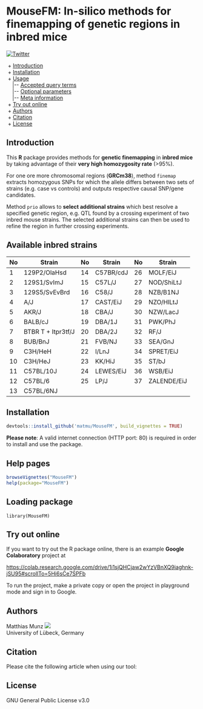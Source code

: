 # MouseFM: In-silico methods for finemapping of genetic regions in inbred mice
[![Twitter](https://img.shields.io/twitter/url/http/shields.io.svg?style=social)](https://twitter.com/intent/tweet?hashtags=asd&url=https://www.biorxiv.org/content/...)

&nbsp;+ [Introduction](#Introduction)\
&nbsp;+ [Installation](#Installation)\
&nbsp;+ [Usage](#Usage)\
&nbsp;&nbsp;&nbsp;&nbsp;|-- [Accepted query terms](#Accepted-query-terms)\
&nbsp;&nbsp;&nbsp;&nbsp;|-- [Optional parameters](#Optional-parameters)\
&nbsp;&nbsp;&nbsp;&nbsp;|-- [Meta information](#Meta-information)\
&nbsp;+ [Try out online](#Try-out-online)\
&nbsp;+ [Authors](#Authors)\
&nbsp;+ [Citation](#Citation)\
&nbsp;+ [License](#License)


## Introduction
This **R** package provides methods for **genetic finemapping** in **inbred mice** by taking advantage of their **very high homozygosity rate** (>95%). 

For one ore more chromosomal regions (**GRCm38**), method `finemap` extracts homozygous SNPs for which the allele differs between two sets of strains (e.g. case vs controls) and outputs respective causal SNP/gene candidates.

Method `prio` allows to **select additional strains** which best resolve a specified genetic region, e.g. QTL found by a crossing experiment of two inbred mouse strains. The selected additional strains can then be used to refine the region in further crossing experiments.


## Available inbred strains
| No | Strain             | No | Strain    | No | Strain      |
|----|--------------------|----|-----------|----|-------------|
| 1  | 129P2/OlaHsd       | 14 | C57BR/cdJ | 26 | MOLF/EiJ    |
| 2  | 129S1/SvImJ        | 15 | C57L/J    | 27 | NOD/ShiLtJ  |
| 3  | 129S5/SvEvBrd      | 16 | C58/J     | 28 | NZB/B1NJ    |
| 4  | A/J                | 17 | CAST/EiJ  | 29 | NZO/HlLtJ   |
| 5  | AKR/J              | 18 | CBA/J     | 30 | NZW/LacJ    |
| 6  | BALB/cJ            | 19 | DBA/1J    | 31 | PWK/PhJ     |
| 7  | BTBR T + Itpr3tf/J | 20 | DBA/2J    | 32 | RF/J        |
| 8  | BUB/BnJ            | 21 | FVB/NJ    | 33 | SEA/GnJ     |
| 9  | C3H/HeH            | 22 | I/LnJ     | 34 | SPRET/EiJ   |
| 10 | C3H/HeJ            | 23 | KK/HiJ    | 35 | ST/bJ       |
| 11 | C57BL/10J          | 24 | LEWES/EiJ | 36 | WSB/EiJ     |
| 12 | C57BL/6            | 25 | LP/J      | 37 | ZALENDE/EiJ |
| 13 | C57BL/6NJ          |    |           |    |             |

## Installation
```R
devtools::install_github('matmu/MouseFM', build_vignettes = TRUE)
```

**Please note**: A valid internet connection (HTTP port: 80) is required in order to install and use the package.

## Help pages
```R
browseVignettes("MouseFM")
help(package="MouseFM")
```

## Loading package
```{r}
library(MouseFM)
```

## Try out online
If you want to try out the R package online, there is an example **Google Colaboratory** project at

https://colab.research.google.com/drive/1i1sjQHCjaw2wYzVBnXQ9iaghnk-jSU95#scrollTo=5Hi6sCe7SPFb

To run the project, make a private copy or open the project in playground mode and sign in to Google. 


## Authors
Matthias Munz [![](https://img.shields.io/twitter/follow/_MatthiasMunz?label=Follow&style=social)](https://img.shields.io/twitter/follow/_MatthiasMunz?label=Follow&style=social)\
University of Lübeck, Germany


## Citation
Please cite the following article when using our tool:


## License
GNU General Public License v3.0
